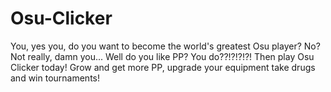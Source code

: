 # Osu-Clicker
You, yes you, do you want to become the world's greatest Osu player? No? Not really, damn you... Well do you like PP? You do??!?!?!?! Then play Osu Clicker today!
Grow and get more PP, upgrade your equipment take drugs and win tournaments!
